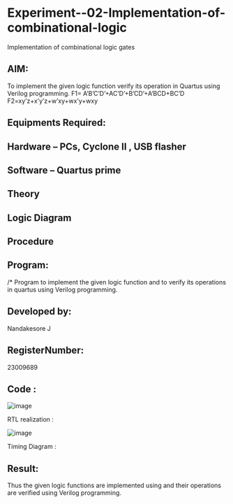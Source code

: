 # Experiment--02-Implementation-of-combinational-logic
Implementation of combinational logic gates
 
## AIM:
To implement the given logic function verify its operation in Quartus using Verilog programming.
 F1= A’B’C’D’+AC’D’+B’CD’+A’BCD+BC’D
F2=xy’z+x’y’z+w’xy+wx’y+wxy
 
 
 
## Equipments Required:
## Hardware – PCs, Cyclone II , USB flasher
## Software – Quartus prime


## Theory
 

## Logic Diagram
## Procedure
## Program:
/*
Program to implement the given logic function and to verify its operations in quartus using Verilog programming.

## Developed by: 
Nandakesore J

## RegisterNumber: 
23009689  

## Code :

![image](https://github.com/Nandakesore0210/Experiment--02-Implementation-of-combinational-logic-/assets/149365088/4c961eef-da72-4419-8cbe-1afb677fc44e)

RTL realization : 

![image](https://github.com/Nandakesore0210/Experiment--02-Implementation-of-combinational-logic-/assets/149365088/22dd2cc4-fbe2-4c48-89c0-eaeb1df6a2c8)

Timing Diagram :


## Result:
Thus the given logic functions are implemented using  and their operations are verified using Verilog programming.
